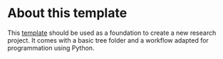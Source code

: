 # About this template
This [template](https://github.com/NERDSITU/research-template) should be used as a foundation to create a new research project. It comes with a basic tree folder and a workflow adapted for programmation using Python.



